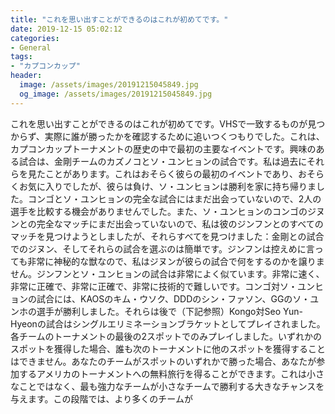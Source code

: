 ```yaml
---
title: "これを思い出すことができるのはこれが初めてです。"
date: 2019-12-15 05:02:12
categories:
- General
tags:
- "カプコンカップ"
header:
  image: /assets/images/20191215045849.jpg
  og_image: /assets/images/20191215045849.jpg
---
```


これを思い出すことができるのはこれが初めてです。VHSで一致するものが見つからず、実際に誰が勝ったかを確認するために追いつくつもりでした。これは、カプコンカップトーナメントの歴史の中で最初の主要なイベントです。興味のある試合は、金剛チームのカズノコとソ・ユンヒョンの試合です。私は過去にそれらを見たことがあります。これはおそらく彼らの最初のイベントであり、おそらくお気に入りでしたが、彼らは負け、ソ・ユンヒョンは勝利を家に持ち帰りました。コンゴとソ・ユンヒョンの完全な試合にはまだ出会っていないので、2人の選手を比較する機会がありませんでした。また、ソ・ユンヒョンのコンゴのジヌンとの完全なマッチにまだ出会っていないので、私は彼のジンフンとのすべてのマッチを見つけようとしましたが、それらすべてを見つけました：金剛との試合でのジヌン、そしてそれらの試合を選ぶのは簡単です。ジンフンは控えめに言っても非常に神秘的な獣なので、私はジヌンが彼らの試合で何をするのかを譲りません。ジンフンとソ・ユンヒョンの試合は非常によく似ています。非常に速く、非常に正確で、非常に正確で、非常に技術的で難しいです。コンゴ対ソ・ユンヒョンの試合には、KAOSのキム・ウソク、DDDのシン・ファソン、GGのソ・ユンホの選手が勝利しました。それらは後で（下記参照）Kongo対Seo Yun-Hyeonの試合はシングルエリミネーションブラケットとしてプレイされました。各チームのトーナメントの最後の2スポットでのみプレイしました。いずれかのスポットを獲得した場合、誰も次のトーナメントに他のスポットを獲得することはできません。あなたのチームがスポットのいずれかで勝った場合、あなたが参加するアメリカのトーナメントへの無料旅行を得ることができます。これは小さなことではなく、最も強力なチームが小さなチームで勝利する大きなチャンスを与えます。この段階では、より多くのチームが
